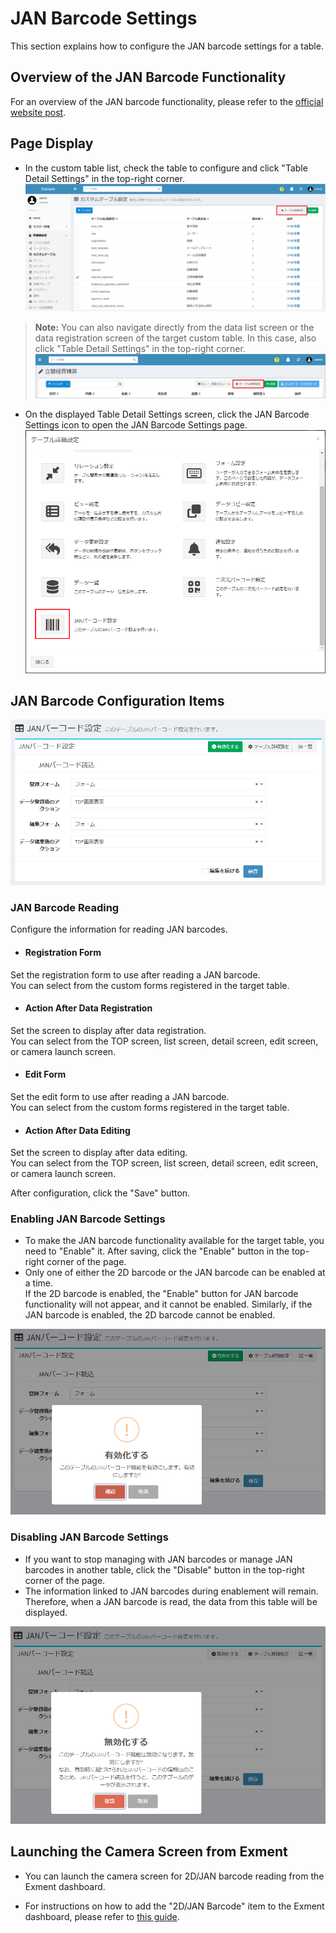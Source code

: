 # JAN Barcode Settings
This section explains how to configure the JAN barcode settings for a table.

## Overview of the JAN Barcode Functionality
For an overview of the JAN barcode functionality, please refer to the [official website post](https://exment.net/release_v6-2-0/).

## Page Display
- In the custom table list, check the table to configure and click "Table Detail Settings" in the top-right corner.  
![JAN code page](img/jancode/jancode1.png)

> **Note:** You can also navigate directly from the data list screen or the data registration screen of the target custom table. In this case, also click "Table Detail Settings" in the top-right corner.  
![JAN code page](img/jancode/jancode2.png)

- On the displayed Table Detail Settings screen, click the JAN Barcode Settings icon to open the JAN Barcode Settings page.  
![JAN code page](img/jancode/jancode3.png)

## JAN Barcode Configuration Items
![JAN code page](img/jancode/jancode4.png)

### JAN Barcode Reading
Configure the information for reading JAN barcodes.

- #### Registration Form  
Set the registration form to use after reading a JAN barcode.  
You can select from the custom forms registered in the target table.

- #### Action After Data Registration  
Set the screen to display after data registration.  
You can select from the TOP screen, list screen, detail screen, edit screen, or camera launch screen.

- #### Edit Form  
Set the edit form to use after reading a JAN barcode.  
You can select from the custom forms registered in the target table.

- #### Action After Data Editing  
Set the screen to display after data editing.  
You can select from the TOP screen, list screen, detail screen, edit screen, or camera launch screen.

After configuration, click the "Save" button.

### Enabling JAN Barcode Settings  
- To make the JAN barcode functionality available for the target table, you need to "Enable" it. After saving, click the "Enable" button in the top-right corner of the page.  
- Only one of either the 2D barcode or the JAN barcode can be enabled at a time.  
  If the 2D barcode is enabled, the "Enable" button for JAN barcode functionality will not appear, and it cannot be enabled. Similarly, if the JAN barcode is enabled, the 2D barcode cannot be enabled.  

![JAN code page](img/jancode/jancode5.png)

### Disabling JAN Barcode Settings  
- If you want to stop managing with JAN barcodes or manage JAN barcodes in another table, click the "Disable" button in the top-right corner of the page.  
- The information linked to JAN barcodes during enablement will remain. Therefore, when a JAN barcode is read, the data from this table will be displayed.  

![JAN code page](img/jancode/jancode6.png)

## Launching the Camera Screen from Exment
- You can launch the camera screen for 2D/JAN barcode reading from the Exment dashboard.

- For instructions on how to add the "2D/JAN Barcode" item to the Exment dashboard, please refer to [this guide](/dashboard#_2djan-barcode).
